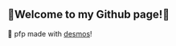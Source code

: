 ## 🌸Welcome to my Github page!🌸
🔢 pfp made with [desmos](https://www.desmos.com/calculator/qn4fimkiis)!
